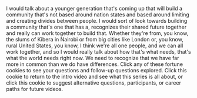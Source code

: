 
I would talk about a younger generation that&#39;s coming up
that will build a community
that&#39;s not based around nation states
and based around limiting
and creating divides between people.
I would sort of look towards building a community
that&#39;s one that has a,
recognizes their shared future together
and really can work together to build that.
Whether they&#39;re from, you know,
the slums of Kibera in Nairobi
or from big cities like London
or, you know, rural United States,
you know, I think we&#39;re all one people,
and we can all work together,
and so I would really talk about how
that&#39;s what needs,
that&#39;s what the world needs right now.
We need to recognize
that we have far more in common
than we do have differences.
Click any of these fortune cookies
to see your questions and follow-up questions explored.
Click this cookie to return to the intro video
and see what this series is all about,
or click this cookie to suggest
alternative questions,
participants,
or career paths
for future videos.
